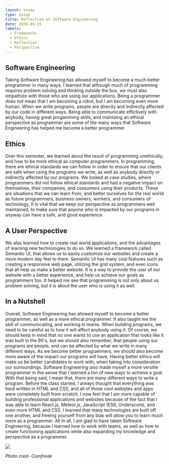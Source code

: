 ```yaml
---
layout: essay
type: essay
title: Reflection on Software Engineering 
date: 2020-05-15
labels:
  - Frameworks
  - Ethics
  - Reflection
  - Perspective
---
```


<h2>Software Engineering</h2>

Taking Software Engineering has allowed myself to become a much better programmer in many ways. I learned that although much of programming requires problem solving and thinking outside the box, we must also empathize with those who are using our applications. Being a programmer does not mean that I am becoming a robot, but I am becoming even more human. When we write programs, people are directly and indirectly affected by our code in different ways. Being able to communicate effictively with anybody, having great progamming skills, and maintaing an ethical perspective as programmer are some of the many ways that Software Engineering has helped me become a better programmer.

<h2>Ethics</h2>

Over this semester, we learned about the result of programming unethically, and how to be more ethical as computer programmers. In programming, there are ethical standards we can follow in order to ensure that our clients are safe when using the programs we write, as well as anybody directly or indirectly affected by our programs. We looked at case studies, where programmers did not follow ethical standards and had a negative impact on themselves, their companies, and consumers using their products. These are situations that we can learn from, and better ourselves for the real world as future programmers, business owners, workers, and consumers of technology. It is vital that we keep our perspective as programmers well maintained, to make sure that anyone who is impacted by our programs in anyway can have a safe, and good experience.

<h2>A User Perspective</h2>

We also learned how to create real world applications, and the advantages of learning new technologies to do so. We learned a framework called Semantic UI, that allows us to easily customize our websites and create a more modern day feel to them. Semantic UI has many cool features such as creating a responsive web page, utilizing the grid system, and even icons that all help us make a better website. It is a way to provide the user of our website with a better experience, and help us achieve our goals as programmers too. It helped me see that programming is not only about us problem solving, but it is about the user who is using it as well.

<h2>In a Nutshell</h2>

Overall, Software Engineering has allowed myself to become a better programmer, as well as a more ethical programmer. It also taught me the skill of communicating, and working in teams. When building programs, we need to be careful as to how it will affect anybody using it. Of course, we should keep in mind that no one wants to use an application that looks like it was built in the 90's, but we should also remember, that people using our programs are people, and can be affected by what we write in many different ways. As we become better programmers, we should also become more aware of the impact our programs will have. Having better ethics will make us be better candidates to work with, when taking into consideration our surroundings. Software Engineering also made myself a more versitle programmer in the sense that I learned a ton of new ways to achieve a goal. With that being said, I mean that, there are many different ways to write a program. Before the class started, I always thought that everything was hard written in HTML and CSS, and all of those cool websites and apps were completely built from scratch. I now feel that I am more capable of building professional applications and websites because of the fact that I was able to learn React.js, Meteor.js, JavaScript (ES6, Underscore), and even more HTML and CSS. I learned that many technologies are built off one another, and freeing yourself from any bias will allow you to learn much more as a programmer. All in all, I am glad to have taken Software Engineering, because I learned how to work with teams, as well as how to create functioning applications while also expanding my knowledge and perspective as a programmer. 


<img class="ui medium image" src="/images/reflection.jpg">

*Photo cred- Comfreak*

